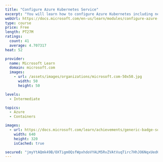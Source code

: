 ```yaml
---
title: "Configure Azure Kubernetes Service"
excerpt: "You will learn how to configure Azure Kubernetes including networking, storage, and scaling."
webUrl: https://docs.microsoft.com/en-us/learn/modules/configure-azure-kubernetes-service/
type: course
price: Free
length: PT27M
ratings:
  count: 41
  average: 4.707317
heat: 52

provider:
  name: Microsoft Learn
  domain: microsoft.com
  images:
    - url: /assets/images/organizations/microsoft.com-50x50.jpg
      width: 50
      height: 50

levels:
  - Intermediate

topics:
  - Azure
  - Containers

images:
  - url: https://docs.microsoft.com/learn/achievements/generic-badge-social.png
    width: 640
    height: 320
    isCached: true

secured: "jmyYtAQmk49B/OXTigmOQsfWpxhdoVYALM5RvZVAtVuqTirc7HhJO6NqxUed66fFAvg4K9kFYPnjtxjUZGG3HyQ6MfMzybH4EcGPiwi8xEN7KxGpVBbc6nxUubXUVYLpfst5Giq1jR6pvn69tsYs0pz8sioi/D9qBcbLyW8HALORoTkpofFFPb/1xQdEm3LR3n0SpBqBGaGy+eGez3tKetg+w1CQmWxKX/B9DtI8sIX5YpM83wiECwMaNw/oLLfDa6d89iNlgTJWNHxSjItYD9yMiDJw/b30mYlqufO1y9dSGmF/qvOulQfB16aBhlq+4Cri4bUUXPoUKY80QWenUmQuZhYpG5+fFpUQBXPx8/pZiXnRbQn8o7BpGaY100Jf33wU6W5OxrlLaY6BjJmQTHo2ZncT8L49/x3g4gbHM2s=;gdo8nAoww4Xcp2oZZ+Y/dw=="
---
```


